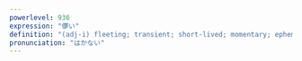 ```yaml
---
powerlevel: 936
expression: "儚い"
definition: "(adj-i) fleeting; transient; short-lived; momentary; ephemeral; fickle; vain; empty (dream, etc.); mere (hope); faint (possibility); (P)"
pronunciation: "はかない"
---
```

